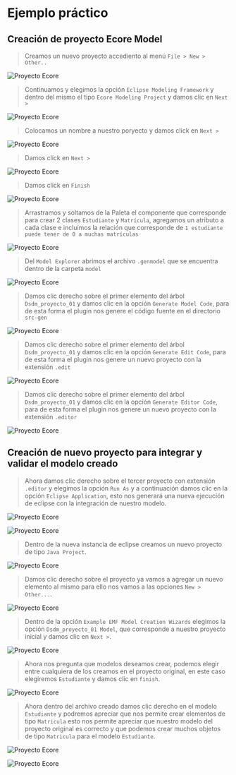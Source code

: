 # Ejemplo práctico

## Creación de proyecto Ecore Model

>Creamos un nuevo proyecto accediento al menú `File > New > Other..`

![Proyecto Ecore](img/ejemplo/001.png)

>Continuamos y elegimos la opción `Eclipse Modeling Framework` y dentro del mismo el tipo `Ecore Modeling Project` y damos clic en `Next >`

![Proyecto Ecore](img/ejemplo/002.png)

>Colocamos un nombre a nuestro poryecto y damos click en `Next >`

![Proyecto Ecore](img/ejemplo/003.png)

>Damos click en `Next >`

![Proyecto Ecore](img/ejemplo/004.png)

>Damos click en `Finish`

![Proyecto Ecore](img/ejemplo/005.png)

>Arrastramos y soltamos de la Paleta el componente que corresponde para crear 2 clases `Estudiante` y `Matrícula`, agregamos un atributo a cada clase e incluímos la relación que corresponde de `1 estudiante puede tener de 0 a muchas matrículas`

![Proyecto Ecore](img/ejemplo/006.png)

>Del `Model Explorer` abrimos el archivo `.genmodel` que se encuentra dentro de la carpeta `model`

![Proyecto Ecore](img/ejemplo/007.png)

>Damos clic derecho sobre el primer elemento del árbol `Dsdm_proyecto_01` y damos clic en la opción `Generate Model Code`, para de esta forma el plugin nos genere el código fuente en el directorio `src-gen`

![Proyecto Ecore](img/ejemplo/008.png)

>Damos clic derecho sobre el primer elemento del árbol `Dsdm_proyecto_01` y damos clic en la opción `Generate Edit Code`, para de esta forma el plugin nos genere un nuevo proyecto con la extensión `.edit`

![Proyecto Ecore](img/ejemplo/009.png)

>Damos clic derecho sobre el primer elemento del árbol `Dsdm_proyecto_01` y damos clic en la opción `Generate Editor Code`, para de esta forma el plugin nos genere un nuevo proyecto con la extensión `.editor`

![Proyecto Ecore](img/ejemplo/010.png)

## Creación de nuevo proyecto para integrar y validar el modelo creado

>Ahora damos clic derecho sobre el tercer proyecto con extensión `.editor` y elegimos la opción `Run As` y a continuación damos clic en la opción `Eclipse Application`, esto nos generará una nueva ejecución de eclipse con la integración de nuestro modelo.

![Proyecto Ecore](img/ejemplo/011_1.png)

![Proyecto Ecore](img/ejemplo/011_2.png)

>Dentro de la nueva instancia de eclipse creamos un nuevo proyecto de tipo `Java Project`.

![Proyecto Ecore](img/ejemplo/012.png)

>Damos clic derecho sobre el proyecto ya vamos a agregar un nuevo elemento al mismo para ello nos vamos a las opciones `New > Other...`.

![Proyecto Ecore](img/ejemplo/013.png)

>Dentro de la opción `Example EMF Model Creation Wizards` elegimos la opción `Dsdm_proyecto_01 Model`, que corresponde a nuestro proyecto inicial y damos clic en `Next >`.

![Proyecto Ecore](img/ejemplo/014.png)

>Ahora nos pregunta que modelos deseamos crear, podemos elegir entre cualquiera de los creamos en el proyecto original, en este caso elegiremos `Estudiante` y damos clic en `finish`.

![Proyecto Ecore](img/ejemplo/015.png)

>Ahora dentro del archivo creado damos clic derecho en el modelo `Estudiante` y podremos apreciar que nos permite crear elementos de tipo `Matricula` esto nos permite apreciar que nuestro modelo del proyecto original es correcto y que podemos crear muchos objetos de tipo `Matricula` para el modelo `Estudiante`.

![Proyecto Ecore](img/ejemplo/016.png)

![Proyecto Ecore](img/ejemplo/017.png)